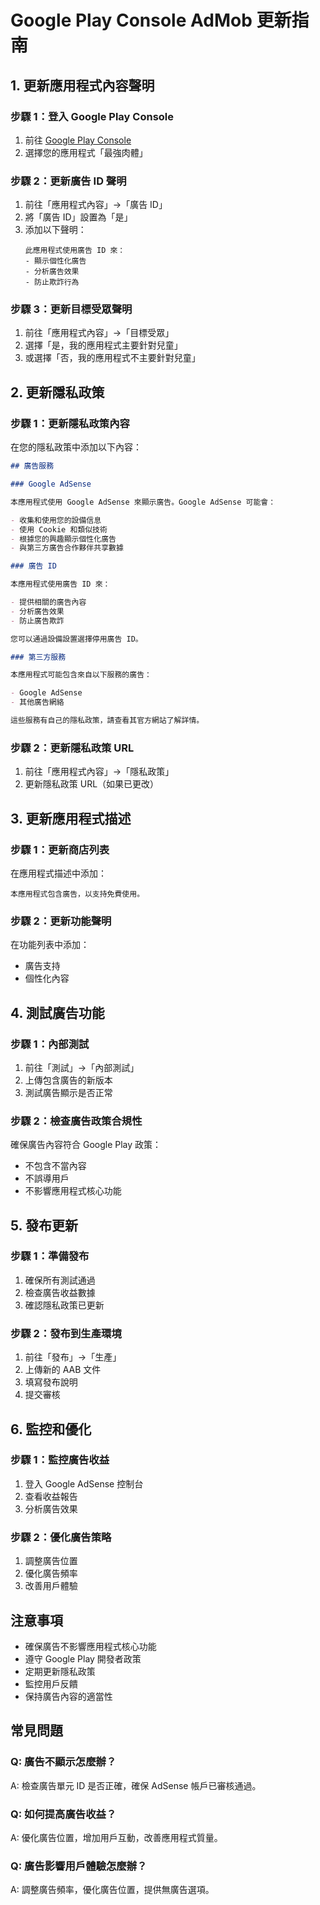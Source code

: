 # Google Play Console AdMob 更新指南

## 1. 更新應用程式內容聲明

### 步驟 1：登入 Google Play Console

1. 前往 [Google Play Console](https://play.google.com/console)
2. 選擇您的應用程式「最強肉體」

### 步驟 2：更新廣告 ID 聲明

1. 前往「應用程式內容」→「廣告 ID」
2. 將「廣告 ID」設置為「是」
3. 添加以下聲明：
   ```
   此應用程式使用廣告 ID 來：
   - 顯示個性化廣告
   - 分析廣告效果
   - 防止欺詐行為
   ```

### 步驟 3：更新目標受眾聲明

1. 前往「應用程式內容」→「目標受眾」
2. 選擇「是，我的應用程式主要針對兒童」
3. 或選擇「否，我的應用程式不主要針對兒童」

## 2. 更新隱私政策

### 步驟 1：更新隱私政策內容

在您的隱私政策中添加以下內容：

```markdown
## 廣告服務

### Google AdSense

本應用程式使用 Google AdSense 來顯示廣告。Google AdSense 可能會：

- 收集和使用您的設備信息
- 使用 Cookie 和類似技術
- 根據您的興趣顯示個性化廣告
- 與第三方廣告合作夥伴共享數據

### 廣告 ID

本應用程式使用廣告 ID 來：

- 提供相關的廣告內容
- 分析廣告效果
- 防止廣告欺詐

您可以通過設備設置選擇停用廣告 ID。

### 第三方服務

本應用程式可能包含來自以下服務的廣告：

- Google AdSense
- 其他廣告網絡

這些服務有自己的隱私政策，請查看其官方網站了解詳情。
```

### 步驟 2：更新隱私政策 URL

1. 前往「應用程式內容」→「隱私政策」
2. 更新隱私政策 URL（如果已更改）

## 3. 更新應用程式描述

### 步驟 1：更新商店列表

在應用程式描述中添加：

```
本應用程式包含廣告，以支持免費使用。
```

### 步驟 2：更新功能聲明

在功能列表中添加：

- 廣告支持
- 個性化內容

## 4. 測試廣告功能

### 步驟 1：內部測試

1. 前往「測試」→「內部測試」
2. 上傳包含廣告的新版本
3. 測試廣告顯示是否正常

### 步驟 2：檢查廣告政策合規性

確保廣告內容符合 Google Play 政策：

- 不包含不當內容
- 不誤導用戶
- 不影響應用程式核心功能

## 5. 發布更新

### 步驟 1：準備發布

1. 確保所有測試通過
2. 檢查廣告收益數據
3. 確認隱私政策已更新

### 步驟 2：發布到生產環境

1. 前往「發布」→「生產」
2. 上傳新的 AAB 文件
3. 填寫發布說明
4. 提交審核

## 6. 監控和優化

### 步驟 1：監控廣告收益

1. 登入 Google AdSense 控制台
2. 查看收益報告
3. 分析廣告效果

### 步驟 2：優化廣告策略

1. 調整廣告位置
2. 優化廣告頻率
3. 改善用戶體驗

## 注意事項

- 確保廣告不影響應用程式核心功能
- 遵守 Google Play 開發者政策
- 定期更新隱私政策
- 監控用戶反饋
- 保持廣告內容的適當性

## 常見問題

### Q: 廣告不顯示怎麼辦？

A: 檢查廣告單元 ID 是否正確，確保 AdSense 帳戶已審核通過。

### Q: 如何提高廣告收益？

A: 優化廣告位置，增加用戶互動，改善應用程式質量。

### Q: 廣告影響用戶體驗怎麼辦？

A: 調整廣告頻率，優化廣告位置，提供無廣告選項。
